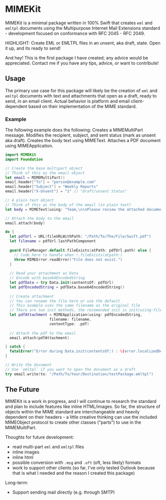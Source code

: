 # MIMEKit
MIMEKit is a minimal package written in 100% Swift that creates `eml` and `emltpl` documents using the Multipurpose Internet Mail Extensions standard - development focused on conformance with RFC 2045 - RFC 2049.

HIGHLIGHT: Create EML or EMLTPL files in an unsent, aka draft, state. Open it up, and its ready to send!

And hey! This is the first package I have created; any advice would be appreciated. Contact me if you have any tips, advice, or want to contribute!

## Usage
The primary use case for this package will likely be the creation of `eml` and `emltpl` documents with text and attachments that open as a draft, ready to send, in an email client. Actual behavior is platform and email client-dependent based on their implementation of the MIME standard.

### Example
The following example does the following:
Creates a MIMEMultiPart message. Modifies the recipient, subject, and sent status (mark as unsent aka draft). Creates the body text using MIMEText. Attaches a PDF document using MIMEApplication.

```swift
import MIMEKit
import Foundation

// Create the base multipart object
// Think of this as the email object
let email = MIMEMultiPart()
email.header["To"] = "person@example.com"
email.header["Subject"] = "Weekly Reports"
email.header["X-Unsent"] = "1" // "Draft/unsent Status"

// A plain text object
// Think of this as the body of the email (in plain text)
let body = MIMEText(using: "Team,\n\nPlease review the attached document.\n\nVery Respectfully,\n- Coworker")

// Attach the body to the email
email.attach(body)

do {
  let pdfUrl = URL(fileURLWithPath: "/Path/To/The/File/Swift.pdf")
  let filename = pdfUrl.lastPathComponent
   
  guard FileManager.default.fileExists(atPath: pdfUrl.path) else {
    // Code here to handle when !.fileExists(atpath:)
    throw MIMEError.readError("File does not exist.")
  }
   
  // Read your attachment as Data
  // Encode with base64EncodedString
  let pdfData = try Data.init(contentsOf: pdfUrl)
  let pdfEncodedString = pdfData.base64EncodedString()
   
  // Create attachment
  // You can rename the file here or use the default
  // This example uses the same filename as the original file
  // There are two init methods, the recomended init is init(using:filename:contentType:)
  let pdfAttachment = MIMEApplication(using: pdfEncodedString,
                    filename: filename,
                    contentType: .pdf)
   
  // Attach the pdf to the email
  email.attach(pdfAttachment)

} catch {
  fatalError("Error during Data.init(contentsOf:) : \(error.localizedDescription)")
}

// Write the document
// Use `emltpl` if you want to open the document as a draft
try email.write(to: "/Path/To/Your/Destination/testPackage.emltpl")
```
## The Future
MIMEKit is a work in progress, and I will continue to research the standard and plan to include features like inline HTML/images. So far, the structure of objects within the MIME standard are interchangeable and heavily dependent on their headers - a little creative thinking can use the included MIMEObject protocol to create other classes ("parts") to use in the MIMEMultiPart.

Thoughts for future development:
- read multi-part  `eml` and `emltpl` files
- inline images
- inline html
- possible conversion with `.msg` and `.oft` (oft, less likely) formats
- work to support other clients (so far, I've only tested Outlook because that is what I needed and the reason I created this package)

Long-term:
- Support sending mail directly (e.g. through SMTP)
